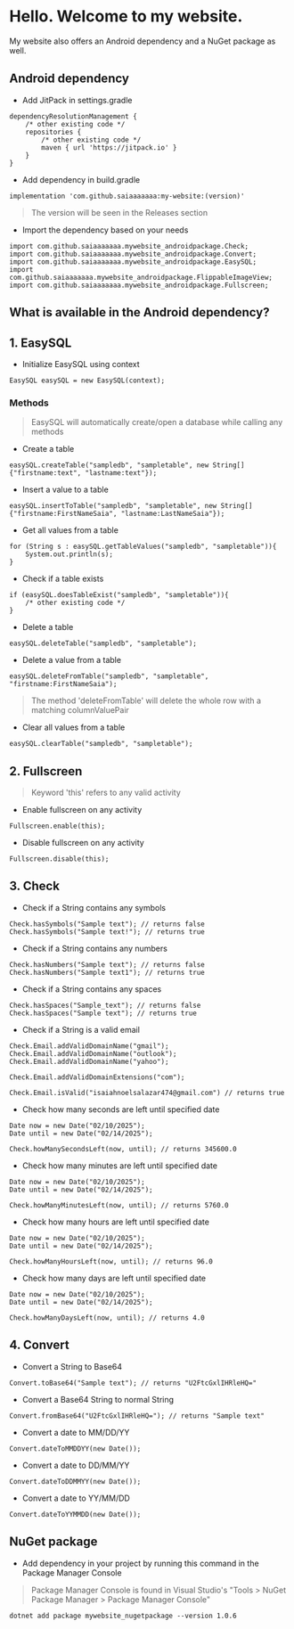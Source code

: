 # Hello. Welcome to my website.
My website also offers an Android dependency and a NuGet package as well.
## Android dependency
- Add JitPack in settings.gradle
```
dependencyResolutionManagement {
    /* other existing code */
    repositories {
        /* other existing code */
        maven { url 'https://jitpack.io' }
    }
}
```
- Add dependency in build.gradle
```
implementation 'com.github.saiaaaaaaa:my-website:(version)'
```
> The version will be seen in the Releases section
- Import the dependency based on your needs
```
import com.github.saiaaaaaaa.mywebsite_androidpackage.Check;
import com.github.saiaaaaaaa.mywebsite_androidpackage.Convert;
import com.github.saiaaaaaaa.mywebsite_androidpackage.EasySQL;
import com.github.saiaaaaaaa.mywebsite_androidpackage.FlippableImageView;
import com.github.saiaaaaaaa.mywebsite_androidpackage.Fullscreen;
```
## What is available in the Android dependency?
## 1. EasySQL
- Initialize EasySQL using context
```
EasySQL easySQL = new EasySQL(context);
```
### Methods
> EasySQL will automatically create/open a database while calling any methods
- Create a table
```
easySQL.createTable("sampledb", "sampletable", new String[]{"firstname:text", "lastname:text"});
```
- Insert a value to a table
```
easySQL.insertToTable("sampledb", "sampletable", new String[]{"firstname:FirstNameSaia", "lastname:LastNameSaia"});
```
- Get all values from a table
```
for (String s : easySQL.getTableValues("sampledb", "sampletable")){
    System.out.println(s);
}
```
- Check if a table exists
```
if (easySQL.doesTableExist("sampledb", "sampletable")){
    /* other existing code */
}
```
- Delete a table
```
easySQL.deleteTable("sampledb", "sampletable");
```
- Delete a value from a table
```
easySQL.deleteFromTable("sampledb", "sampletable", "firstname:FirstNameSaia");
```
> The method 'deleteFromTable' will delete the whole row with a matching columnValuePair
- Clear all values from a table
```
easySQL.clearTable("sampledb", "sampletable");
```
## 2. Fullscreen
> Keyword 'this' refers to any valid activity
- Enable fullscreen on any activity
```
Fullscreen.enable(this);
```
- Disable fullscreen on any activity
```
Fullscreen.disable(this);
```
## 3. Check
- Check if a String contains any symbols
```
Check.hasSymbols("Sample text"); // returns false
Check.hasSymbols("Sample text!"); // returns true
```
- Check if a String contains any numbers
```
Check.hasNumbers("Sample text"); // returns false
Check.hasNumbers("Sample text1"); // returns true
```
- Check if a String contains any spaces
```
Check.hasSpaces("Sample_text"); // returns false
Check.hasSpaces("Sample text"); // returns true
```
- Check if a String is a valid email
```
Check.Email.addValidDomainName("gmail");
Check.Email.addValidDomainName("outlook");
Check.Email.addValidDomainName("yahoo");

Check.Email.addValidDomainExtensions("com");

Check.Email.isValid("isaiahnoelsalazar474@gmail.com") // returns true
```
- Check how many seconds are left until specified date
```
Date now = new Date("02/10/2025");
Date until = new Date("02/14/2025");

Check.howManySecondsLeft(now, until); // returns 345600.0
```
- Check how many minutes are left until specified date
```
Date now = new Date("02/10/2025");
Date until = new Date("02/14/2025");

Check.howManyMinutesLeft(now, until); // returns 5760.0
```
- Check how many hours are left until specified date
```
Date now = new Date("02/10/2025");
Date until = new Date("02/14/2025");

Check.howManyHoursLeft(now, until); // returns 96.0
```
- Check how many days are left until specified date
```
Date now = new Date("02/10/2025");
Date until = new Date("02/14/2025");

Check.howManyDaysLeft(now, until); // returns 4.0
```
## 4. Convert
- Convert a String to Base64
```
Convert.toBase64("Sample text"); // returns "U2FtcGxlIHRleHQ="
```
- Convert a Base64 String to normal String
```
Convert.fromBase64("U2FtcGxlIHRleHQ="); // returns "Sample text"
```
- Convert a date to MM/DD/YY
```
Convert.dateToMMDDYY(new Date());
```
- Convert a date to DD/MM/YY
```
Convert.dateToDDMMYY(new Date());
```
- Convert a date to YY/MM/DD
```
Convert.dateToYYMMDD(new Date());
```
## NuGet package
- Add dependency in your project by running this command in the Package Manager Console
> Package Manager Console is found in Visual Studio's "Tools > NuGet Package Manager > Package Manager Console"
```
dotnet add package mywebsite_nugetpackage --version 1.0.6
```
